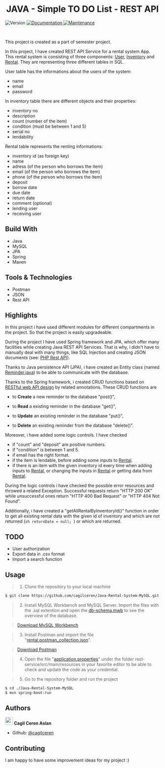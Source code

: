 <h1 align="center"> JAVA - Simple TO DO List - REST API </h1>
<p>
  <img alt="Version" src="https://img.shields.io/badge/version-1.0.0-blue.svg?cacheSeconds=2592000" />
  <a href="https://github.com/cagilceren/PHP-Simple-TO-DO-List-REST-API/blob/main/README.md" target="_blank">
    <img alt="Documentation" src="https://img.shields.io/badge/documentation-yes-brightgreen.svg" />
  </a>
  <a href="https://github.com/cagilceren/PHP-Simple-TO-DO-List-REST-API/graphs/commit-activity" target="_blank">
    <img alt="Maintenance" src="https://img.shields.io/badge/Maintained%3F-yes-green.svg" />
  </a>
</p>
<p>

 </p>

<br>

This project is created as a part of semester project. 

In this project, I have created REST API Service for a rental system App. This rental system is consisting of three components: [User](https://github.com/cagilceren/Java-Rental-System-MySQL/blob/master/src/main/java/com/rental/app/model/User.java), [Inventory](https://github.com/cagilceren/Java-Rental-System-MySQL/blob/master/src/main/java/com/rental/app/model/Inventory.java) and [Rental](https://github.com/cagilceren/Java-Rental-System-MySQL/blob/master/src/main/java/com/rental/app/model/Rental.java). They are representing three different tables in SQL. 

User table has the informations about the users of the system:
- name
- email
- password

In inventory table there are different objects and their properties:
- inventory no
- description
- count (number of the item)
- condition (must be between 1 and 5)
- serial no
- lendability 

Rental table represents the renting informations: 
- inventory id (as foreign key)
- name
- adress (of the person who borrows the item)
- email (of the person who borrows the item)
- phone (of the person who borrows the item)
- deposit
- borrow date
- due date
- return date
- comment (optional)
- lending user
- receiving user


## Build With

- Java
- MySQL
- JPA
- Spring
- Maven

## Tools & Technologies

- Postman
- JSON
- Rest API

## Highlights

In this project i have used different modules for different compartments in the project. So that the project is easily upgradeable. 

During the project I have used Spring framework and JPA, which offer many facilities while creating Java REST API Services. That is why, i didn't have to manually deal with many things, like SQL Injection and creating JSON documents (see: [PHP Rest API](https://github.com/cagilceren/PHP-Simple-TO-DO-List-REST-API.git)). 

Thanks to Java persistence API (JPA), i have created an Entity class (named [Reminder.java](https://github.com/cagilceren/Java-Simple-TO-DO-List-REST-API/blob/master/src/main/java/com/example/restservice/model/Reminder.java)) to be able to communicate with the database.

Thanks to the Spring framework, i created CRUD functions based on [RESTful web API design](https://docs.microsoft.com/en-us/azure/architecture/best-practices/api-design) by related annotations. These CRUD functions are

- to **Create** a new reminder to the database "post()",
	
- to **Read** a existing reminder in the database "get()",
	
- to **Update** an existing reminder in the database "put()",
	
- to **Delete** an existing reminder from the database "delete()".

Moreover, i have added some logic controls. I have checked
- if "count" and "deposit" are positive numbers.
- if "condition" is between 1 and 5.
- if email has the right format.
- if the item is lendable, before adding some inputs to [Rental](https://github.com/cagilceren/Java-Rental-System-MySQL/blob/master/src/main/java/com/rental/app/model/Rental.java).
- if there is an item with the given inventory id every time when adding inputs to [Rental](https://github.com/cagilceren/Java-Rental-System-MySQL/blob/master/src/main/java/com/rental/app/model/Rental.java), or changing the inputs in [Rental](https://github.com/cagilceren/Java-Rental-System-MySQL/blob/master/src/main/java/com/rental/app/model/Rental.java) or getting data from [Rental](https://github.com/cagilceren/Java-Rental-System-MySQL/blob/master/src/main/java/com/rental/app/model/Rental.java).

During the logic controls i have checked the possible error resources and throwed a related Exception. Successful requests return "HTTP 200 OK" while unsuccessful ones return "HTTP 400 Bad Request" or "HTTP 404 Not Found".


Additionally, i have created a "getAllRentalByInventoryId()" function in order to get all existing rental data with the given id of inventory and which are not returned (```sh returnDate = null; ```) or which are returned.

## TODO

- User authorization
- Export data in .csv format
- Import a search function


## Usage

> 1) Clone the repository to your local machine

```sh
$ git clone https://github.com/cagilceren/Java-Rental-System-MySQL.git
```

> 2) Install MySQL Workbench and MySQL Server. Import the files with the .sql extention and open the [db-schema.mwb](https://github.com/cagilceren/Java-Rental-System-MySQL/blob/master/db-schema.mwb) to see the overview of the database.

> [Download MySQL Workbench](https://dev.mysql.com/downloads/workbench/)

> 3) Install Postman and import the file "[rental.postman_collection.json](https://github.com/cagilceren/Java-Rental-System-MySQL/blob/master/rental.postman_collection.json)".

> [Download Postman](https://www.postman.com/downloads/)

> 4) Open the file "[application.properties](https://github.com/cagilceren/Java-Rental-System-MySQL/blob/master/src/main/resources/application.properties)" under the folder rest-service/src/main/resources in your favorite editor to be able to check and update the code as your credential.

> 5) Go to the repository folder and run the project 

```sh
$ cd ./Java-Rental-System-MySQL
$ mvn spring-boot:run

```

## Authors

<img src="https://avatars.githubusercontent.com/u/45261915?v=2" width="25" height="25"> **Cagil Ceren Aslan**




- Github: [@cagilceren](https://github.com/cagilceren)

## Contributing

I am happy to have some improvement ideas for my project :)
